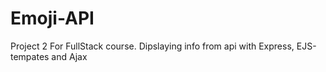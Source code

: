 # Emoji-API
Project 2 For FullStack course. Dipslaying info from api with Express, EJS-tempates and Ajax
